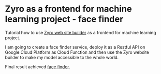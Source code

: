 # Zyro as a frontend for machine learning project - face finder 

Tutorial how to use [Zyro web site builder](https://zyro.com/) as a frontend for machine learning project.

I am going to create a face finder service, deploy it as a Restful API on Google Cloud Platform as Cloud Function and then use the Zyro website builder to make my model accessible to the whole world.

Final result achieved [face finder](https://facefinder.zyrosite.com/).